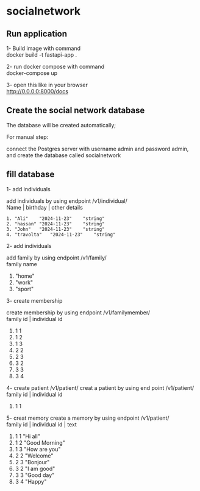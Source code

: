 # socialnetwork

## Run application
1- Build image with command <br>
docker build -t fastapi-app .

2- run docker compose with command <br>
docker-compose up

3- open this like in your browser <br>
http://0.0.0.0:8000/docs

## Create the social network database
The database will be created automatically;

For manual step:

connect the Postgres server with username admin and password admin, and create the database called socialnetwork

## fill database

1- add individuals

add individuals by using endpoint /v1/individual/ <br>
Name | birthday | other details

	1. "Ali"	"2024-11-23"	"string"
	2. "hassan"	"2024-11-23"	"string"
	3. "John"	"2024-11-23"	"string"	
	4. "travolta"	"2024-11-23"	"string"

2- add individuals

add family by using endpoint /v1/family/ <br>
family name

  1.	"home"
  2.	"work"
  3.	"sport"

3- create membership

create membership by using endpoint /v1/familymember/ <br>
family id | individual id
 
  1. 1 1
  2. 1 2
  3. 1 3
  4. 2 2
  5. 2 3
  6. 3 2
  7. 3 3
  8. 3 4

4- create patient /v1/patient/
creat a patient by using end point /v1/patient/ <br>
family id | individual id
  1. 1 1

5- creat memory
create a memory by using endpoint /v1/patient/ <br>
family id | individual id | text
  1. 1 1 "Hi all"
  2. 1 2 "Good Morning"
  3. 1 3 "How are you"
  4. 2 2 "Welcome"
  5. 2 3 "Bonjour"
  6. 3 2 "I am good"
  7. 3 3 "Good day"
  8. 3 4 "Happy"

     
